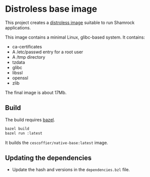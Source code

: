 # Distroless base image

This project creates a [distroless image](https://github.com/GoogleContainerTools/distroless) suitable to run Shamrock applications.

This image contains a minimal Linux, glibc-based system. 
It contains:

* ca-certificates
* A /etc/passwd entry for a root user
* A /tmp directory
* tzdata
* glibc
* libssl
* openssl
* zlib

The final image is about 17Mb.

## Build

The build requires [bazel](https://bazel.build/). 

```bash
bazel build
bazel run :latest
```

It builds the `cescoffier/native-base:latest` image.

## Updating the dependencies

* Update the hash and versions in the `dependencies.bzl` file.



